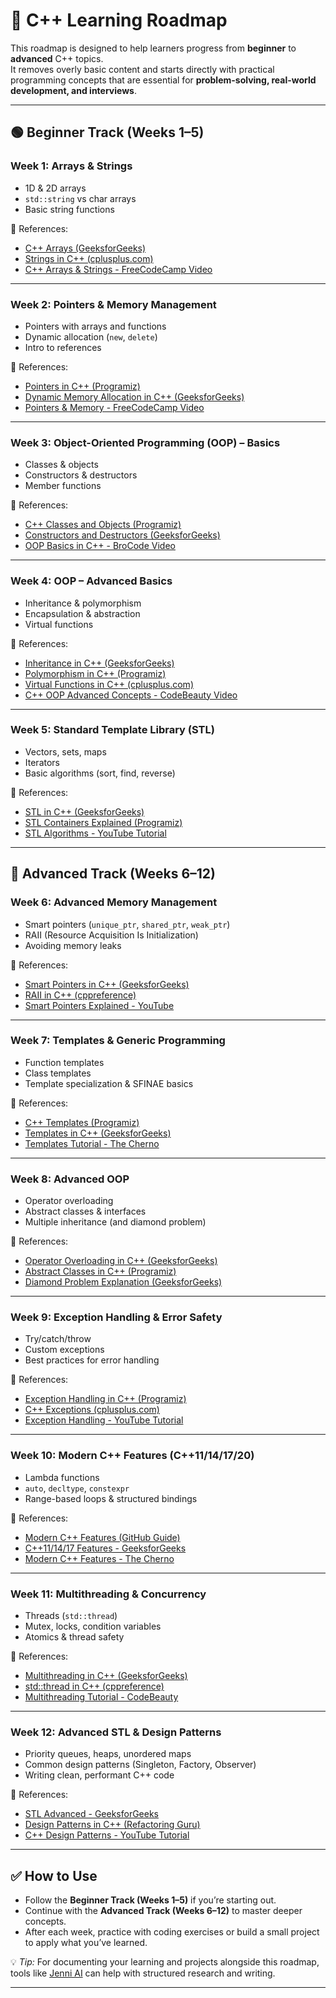 # 📘 C++ Learning Roadmap

This roadmap is designed to help learners progress from **beginner** to **advanced** C++ topics.  
It removes overly basic content and starts directly with practical programming concepts that are essential for **problem-solving, real-world development, and interviews**.  

---

## 🟢 Beginner Track (Weeks 1–5)

### Week 1: Arrays & Strings
- 1D & 2D arrays  
- `std::string` vs char arrays  
- Basic string functions  

📖 References:  
- [C++ Arrays (GeeksforGeeks)](https://www.geeksforgeeks.org/arrays-in-c-cpp/)  
- [Strings in C++ (cplusplus.com)](https://cplusplus.com/reference/string/string/)  
- [C++ Arrays & Strings - FreeCodeCamp Video](https://www.youtube.com/watch?v=1uW3N9zYb0s)  

---

### Week 2: Pointers & Memory Management
- Pointers with arrays and functions  
- Dynamic allocation (`new`, `delete`)  
- Intro to references  

📖 References:  
- [Pointers in C++ (Programiz)](https://www.programiz.com/cpp-programming/pointers)  
- [Dynamic Memory Allocation in C++ (GeeksforGeeks)](https://www.geeksforgeeks.org/new-and-delete-operators-in-cpp-for-dynamic-memory/)  
- [Pointers & Memory - FreeCodeCamp Video](https://www.youtube.com/watch?v=DTxHyVn0ODg)  

---

### Week 3: Object-Oriented Programming (OOP) – Basics
- Classes & objects  
- Constructors & destructors  
- Member functions  

📖 References:  
- [C++ Classes and Objects (Programiz)](https://www.programiz.com/cpp-programming/object-class)  
- [Constructors and Destructors (GeeksforGeeks)](https://www.geeksforgeeks.org/constructors-c/)  
- [OOP Basics in C++ - BroCode Video](https://www.youtube.com/watch?v=wN0x9eZLix4)  

---

### Week 4: OOP – Advanced Basics
- Inheritance & polymorphism  
- Encapsulation & abstraction  
- Virtual functions  

📖 References:  
- [Inheritance in C++ (GeeksforGeeks)](https://www.geeksforgeeks.org/inheritance-in-c/)  
- [Polymorphism in C++ (Programiz)](https://www.programiz.com/cpp-programming/polymorphism)  
- [Virtual Functions in C++ (cplusplus.com)](https://cplusplus.com/doc/tutorial/polymorphism/)  
- [C++ OOP Advanced Concepts - CodeBeauty Video](https://www.youtube.com/watch?v=3dHBFBwyoX0)  

---

### Week 5: Standard Template Library (STL)
- Vectors, sets, maps  
- Iterators  
- Basic algorithms (sort, find, reverse)  

📖 References:  
- [STL in C++ (GeeksforGeeks)](https://www.geeksforgeeks.org/the-c-standard-template-library-stl/)  
- [STL Containers Explained (Programiz)](https://www.programiz.com/cpp-programming/stl)  
- [STL Algorithms - YouTube Tutorial](https://www.youtube.com/watch?v=ltwdT0Gxg1k)  

---

## 🔵 Advanced Track (Weeks 6–12)

### Week 6: Advanced Memory Management
- Smart pointers (`unique_ptr`, `shared_ptr`, `weak_ptr`)  
- RAII (Resource Acquisition Is Initialization)  
- Avoiding memory leaks  

📖 References:  
- [Smart Pointers in C++ (GeeksforGeeks)](https://www.geeksforgeeks.org/smart-pointers-cpp/)  
- [RAII in C++ (cppreference)](https://en.cppreference.com/w/cpp/language/raii)  
- [Smart Pointers Explained - YouTube](https://www.youtube.com/watch?v=UOB7-B2MfwA)  

---

### Week 7: Templates & Generic Programming
- Function templates  
- Class templates  
- Template specialization & SFINAE basics  

📖 References:  
- [C++ Templates (Programiz)](https://www.programiz.com/cpp-programming/templates)  
- [Templates in C++ (GeeksforGeeks)](https://www.geeksforgeeks.org/templates-cpp/)  
- [Templates Tutorial - The Cherno](https://www.youtube.com/watch?v=I-hZkUa9mIs)  

---

### Week 8: Advanced OOP
- Operator overloading  
- Abstract classes & interfaces  
- Multiple inheritance (and diamond problem)  

📖 References:  
- [Operator Overloading in C++ (GeeksforGeeks)](https://www.geeksforgeeks.org/operator-overloading-cpp/)  
- [Abstract Classes in C++ (Programiz)](https://www.programiz.com/cpp-programming/abstract-classes-interfaces)  
- [Diamond Problem Explanation (GeeksforGeeks)](https://www.geeksforgeeks.org/multiple-inheritance-in-c/)  

---

### Week 9: Exception Handling & Error Safety
- Try/catch/throw  
- Custom exceptions  
- Best practices for error handling  

📖 References:  
- [Exception Handling in C++ (Programiz)](https://www.programiz.com/cpp-programming/exception-handling)  
- [C++ Exceptions (cplusplus.com)](https://cplusplus.com/doc/tutorial/exceptions/)  
- [Exception Handling - YouTube Tutorial](https://www.youtube.com/watch?v=58cT3eoFfKg)  

---

### Week 10: Modern C++ Features (C++11/14/17/20)
- Lambda functions  
- `auto`, `decltype`, `constexpr`  
- Range-based loops & structured bindings  

📖 References:  
- [Modern C++ Features (GitHub Guide)](https://github.com/AnthonyCalandra/modern-cpp-features)  
- [C++11/14/17 Features - GeeksforGeeks](https://www.geeksforgeeks.org/whats-new-in-c11-c14-and-c17/)  
- [Modern C++ Features - The Cherno](https://www.youtube.com/watch?v=yn7Z2t0J8mw)  

---

### Week 11: Multithreading & Concurrency
- Threads (`std::thread`)  
- Mutex, locks, condition variables  
- Atomics & thread safety  

📖 References:  
- [Multithreading in C++ (GeeksforGeeks)](https://www.geeksforgeeks.org/multithreading-in-cpp/)  
- [std::thread in C++ (cppreference)](https://en.cppreference.com/w/cpp/thread/thread)  
- [Multithreading Tutorial - CodeBeauty](https://www.youtube.com/watch?v=9S-tj5n2tDc)  

---

### Week 12: Advanced STL & Design Patterns
- Priority queues, heaps, unordered maps  
- Common design patterns (Singleton, Factory, Observer)  
- Writing clean, performant C++ code  

📖 References:  
- [STL Advanced - GeeksforGeeks](https://www.geeksforgeeks.org/the-c-standard-template-library-stl/)  
- [Design Patterns in C++ (Refactoring Guru)](https://refactoring.guru/design-patterns/cpp)  
- [C++ Design Patterns - YouTube Tutorial](https://www.youtube.com/watch?v=v9ejT8FO-7I)  

---

## ✅ How to Use
- Follow the **Beginner Track (Weeks 1–5)** if you’re starting out.  
- Continue with the **Advanced Track (Weeks 6–12)** to master deeper concepts.  
- After each week, practice with coding exercises or build a small project to apply what you’ve learned.  

💡 *Tip:* For documenting your learning and projects alongside this roadmap, tools like [Jenni AI](https://jenni.ai/?via=lekys) can help with structured research and writing.  

---
